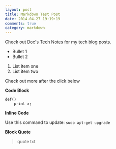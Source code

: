 ```yaml
---
layout: post
title: Markdown Test Post
date: 2014-04-27 19:19:19
comments: true
category: markdown
---
```


Check out [Doc's Tech Notes][1] for my tech blog posts.

* Bullet 1
* Bullet 2

1. List item one
2. List item two

Check out more after the click below

**Code Block**

    def()
    	print x;

**Inline Code**

Use this command to update: `sudo apt-get upgrade`

**Block Quote**

> quote txt

[1]:http://www.docstechnotes.com 
